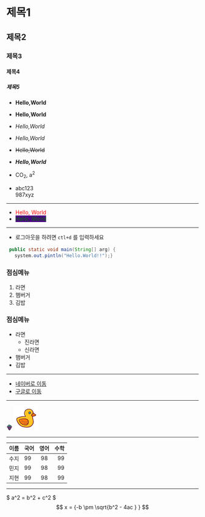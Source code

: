 # 제목1
## 제목2
### 제목3
#### 제목4
##### 제목5

+ **Hello,World**
+ __Hello,World__
+ *Hello,World*
+ _Hello,World_
+ ~~Hello,World~~
+ ***Hello,World***

+ CO<sub>2</sub>, a<sup>2</sup>
+ abc123<br>987xyz
 ---
+ <span style="color:red">Hello, World</style>
+ <span style="color:green; background:indigo">Hello, World</style>
---
+  로그아웃을 하려면 `ctl+d` 를 입력하세요
 ```java
  public static void main(String[] arg) {
    system.out.pintln("Hello.World!!");}
```
### 점심메뉴
1. 라면
2. 햄버거
3. 김밥

### 점심메뉴
+ 라면
  * 진라면
  * 신라면
+ 햄버거
+ 김밥
---

+ [네이버로 이동](http://naver.com)
+ [구글로 이동](http://google.com)

---
![포도 아이콘](/views/static/img/grape.png)
![포도 아이콘](/views/static/img/rubber-duck.png)

---
 | 이름 | 국어 | 영어  | 수학 |
 |----|:---|:---:|---:|
 | 수지 | 99 | 98  | 99 |
 | 민지 | 99 | 98  | 99 |
 | 지현 | 99 | 98  | 99 |
---

$ a^2 = b^2 + c^2 $ <br>
$$ x = {-b \pm \sqrt{b^2 - 4ac } } $$